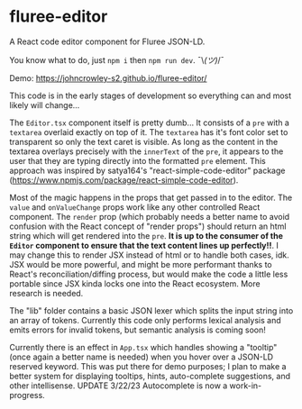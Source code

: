 # fluree-editor
A React code editor component for Fluree JSON-LD.

You know what to do, just `npm i` then `npm run dev`. ¯\\_(ツ)_/¯

Demo: https://johncrowley-s2.github.io/fluree-editor/

This code is in the early stages of development so everything can and most likely will change...

The `Editor.tsx` component itself is pretty dumb... It consists of a `pre` with a `textarea` overlaid exactly on top of it. The `textarea` has it's font color set to transparent so only the text caret is visible. As long as the content in the textarea overlays precisely with the `innerText` of the `pre`, it appears to the user that they are typing directly into the formatted `pre` element. This approach was inspired by satya164's "react-simple-code-editor" package (https://www.npmjs.com/package/react-simple-code-editor).

Most of the magic happens in the props that get passed in to the editor. The `value` and `onValueChange` props work like any other controlled React component. The `render` prop (which probably needs a better name to avoid confusion with the React concept of "render props") should return an html string which will get rendered into the `pre`. **It is up to the consumer of the `Editor` component to ensure that the text content lines up perfectly!!**. I may change this to render JSX instead of html or to handle both cases, idk. JSX would be more powerful, and might be more performant thanks to React's reconciliation/diffing process, but would make the code a little less portable since JSX kinda locks one into the React ecosystem. More research is needed.

The "lib" folder contains a basic JSON lexer which splits the input string into an array of tokens. Currently this code only performs lexical analysis and emits errors for invalid tokens, but semantic analysis is coming soon!

Currently there is an effect in `App.tsx` which handles showing a "tooltip" (once again a better name is needed) when you hover over a JSON-LD reserved keyword. This was put there for demo purposes; I plan to make a better system for displaying tooltips, hints, auto-complete suggestions, and other intellisense.
UPDATE 3/22/23 Autocomplete is now a work-in-progress.